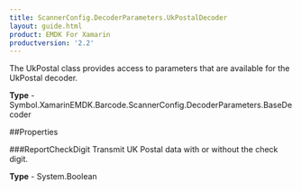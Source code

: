 ```yaml
---
title: ScannerConfig.DecoderParameters.UkPostalDecoder
layout: guide.html
product: EMDK For Xamarin
productversion: '2.2'
---
```

The UkPostal class provides access to parameters that are available for the UkPostal decoder.

**Type** - Symbol.XamarinEMDK.Barcode.ScannerConfig.DecoderParameters.BaseDecoder

##Properties

###ReportCheckDigit
Transmit UK Postal data with or without the check digit.

**Type** - System.Boolean






